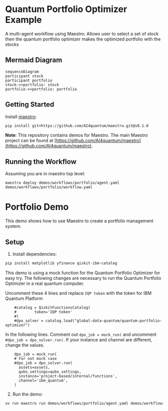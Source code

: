 # Quantum Portfolio Optimizer Example

A multi-agent workflow using Maestro: Allows user to select a set of stock then the quantum portfolio optimizer makes the optimized portfolio with the stocks

## Mermaid Diagram

<!-- MERMAID_START -->
```mermaid
sequenceDiagram
participant stock
participant portfolio
stock->>portfolio: stock
portfolio->>portfolio: portfolio
```
<!-- MERMAID_END -->

## Getting Started

Install [maestro](https://github.com/AI4quantum/maestro):
```bash
pip install git+https://github.com/AI4quantum/maestro.git@v0.1.0
```

**Note**: This repository contains demos for Maestro. The main Maestro project can be found at [https://github.com/AI4quantum/maestro](https://github.com/AI4quantum/maestro).

## Running the Workflow

Assuming you are in maestro top level:

`maestro deploy demos/workflows/portfolio/agent.yaml demos/workflows/portfolio/workflow.yaml` 

# Portfolio Demo

This demo shows how to use Maestro to create a portfolio management system.

## Setup

1. Install dependencies:
```bash
pip install matplotlib yfinance qiskit-ibm-catalog
```

This demo is using a mock function for the Quantum Portfolio Optimizer for easy try.  The following changes are necessary to run the Quantum Portfolio Optimizer in a real quantum computer.

Uncomment these 4 lines and replace `IQP token` with the token for IBM Quantum Platform
```
    #catalog = QiskitFunctionsCatalog(
    #        token='IQP token'
    #)
    #dpo_solver = catalog.load("global-data-quantum/quantum-portfolio-optimizer")
```

In the following lines. Comment out `dpo_job = mock_run(` and uncomment `#dpo_job = dpo_solver.run(`.  If your instance and channel are different, change the values.
```
    dpo_job = mock_run(
    # For not mock case
    #dpo_job = dpo_solver.run(  
      assets=assets,
      qubo_settings=qubo_settings,
      instance='project-based/internal/functions',
      channel='ibm_quantum',
    )
```

2. Run the demo:
```bash
uv run maestro run demos/workflows/portfolio/agent.yaml demos/workflows/portfolio/workflow.yaml
```


